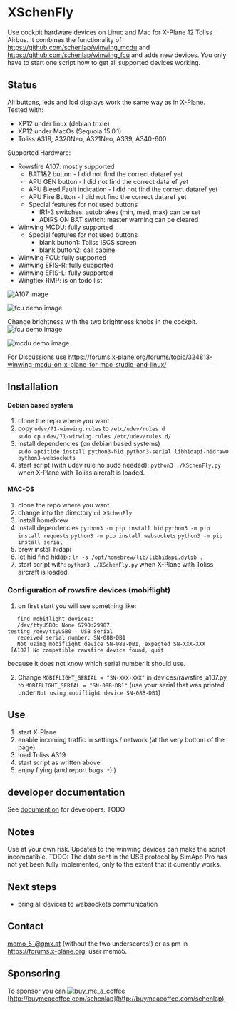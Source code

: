# XSchenFly
Use cockpit hardware devices on Linuc and Mac for X-Plane 12 Toliss Airbus.
It combines the functionality of https://github.com/schenlap/winwing_mcdu  and https://github.com/schenlap/winwing_fcu and adds new devices. You only have to start one script now to get all supported devices working.

## Status

All buttons, leds and lcd displays work the same way as in X-Plane.<br>
Tested with:
 * XP12 under linux (debian trixie)
 * XP12 under MacOs (Sequoia 15.0.1)
 * Toliss A319, A320Neo, A321Neo, A339, A340-600

Supported Hardware:
 * Rowsfire A107: mostly supported
   * BAT1&2 button - I did not find the correct dataref yet
   * APU GEN button - I did not find the correct dataref yet
   * APU Bleed Fault indication - I did not find the correct dataref yet
   * APU Fire Button - I did not find the correct dataref yet
   * Special features for not used buttons
     * IR1-3 switches: autobrakes (min, med, max) can be set
     * ADIRS ON BAT switch: master warning can be cleared
 * Winwing MCDU: fully supported
   * Special features for not used buttons
     * blank button1: Toliss ISCS screen
     * blank button2: call cabine
 * Winwing FCU: fully supported
 * Winwing EFIS-R: fully supported
 * Winwing EFIS-L: fully supported
 * Wingflex RMP: is on todo list

![A107 image](./documentation/A107.png)

![fcu demo image](./documentation/fcu_demo.gif)

Change brightness with the two brightness knobs in the cockpit.
![fcu demo image](./documentation/xplane_fcu_brightness.png)


![mcdu demo image](./documentation/A319MCDU1.jpg)



For Discussions use https://forums.x-plane.org/forums/topic/324813-winwing-mcdu-on-x-plane-for-mac-studio-and-linux/

## Installation

#### Debian based system
1. clone the repo where you want
2. copy `udev/71-winwing.rules` to `/etc/udev/rules.d`  
`sudo cp udev/71-winwing.rules /etc/udev/rules.d/`
3. install dependencies (on debian based systems)  
`sudo aptitide install python3-hid python3-serial libhidapi-hidraw0 python3-websockets`
5. start script (with udev rule no sudo needed): `python3 ./XSchenFly.py` when X-Plane with Toliss aircraft is loaded.


#### MAC-OS

1. clone the repo where you want
2. change into the directory `cd XSchenFly`
3. install homebrew
4. install dependencies
`python3 -m pip install hid`
`python3 -m pip install requests`
`python3 -m pip install websockets`
`python3 -m pip install serial`
6. brew install hidapi
7. let hid find hidapi: `ln -s /opt/homebrew/lib/libhidapi.dylib .`
8. start script with: `python3 ./XSchenFly.py` when X-Plane with Toliss aircraft is loaded.

### Configuration of rowsfire devices (mobiflight)
1. on first start you will see something like:
```
   find mobiflight devices:
   /dev/ttyUSB0: None 6790:29987
testing /dev/ttyUSB0 - USB Serial
   received serial number: SN-08B-DB1
   Not using mobiflight device SN-08B-DB1, expected SN-XXX-XXX
 [A107] No compatible rawsfire device found, quit
```
because it does not know which serial number it should use.

2. Change `MOBIFLIGHT_SERIAL = "SN-XXX-XXX"` in devices/rawsfire_a107.py to `MOBIFLIGHT_SERIAL = "SN-08B-DB1"` (use your serial that was printed under `Not using mobiflight device SN-08B-DB1`)

## Use
1. start X-Plane
2. enable incoming traffic in settings / network (at the very bottom of the page)
3. load Toliss A319
4. start script as written above
5. enjoy flying (and report bugs :-)  )


## developer documentation
See [documention](./documentation/README.md) for developers. TODO

## Notes
Use at your own risk. Updates to the winwing devices can make the script incompatible.
TODO: The data sent in the USB protocol by SimApp Pro has not yet been fully implemented, only to the extent that it currently works.

## Next steps
 * bring all devices to websockets communication

## Contact
<memo_5_@gmx.at> (without the two underscores!) or as pm in https://forums.x-plane.org, user memo5.

## Sponsoring
To sponsor you can ![buy_me_a_coffee](https://github.com/user-attachments/assets/d0a94d75-9ad3-41e4-8b89-876c0a2fdf36)
[http://buymeacoffee.com/schenlap](http://buymeacoffee.com/schenlap)
